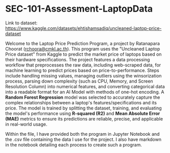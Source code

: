 # SEC-101-Assessment-LaptopData

Link to dataset: https://www.kaggle.com/datasets/ehtishamsadiq/uncleaned-laptop-price-dataset

Welcome to the Laptop Price Prediction Program, a project by Ratanapara Choorat (rchoora@cmkl.ac.th). This program uses the "Uncleaned Laptop Price dataset" from Kaggle to predict the market price of laptops based on their hardware specifications. The project features a data processing workflow that preprocesses the raw data, including web-scraped data, for machine learning to predict prices based on price-to-performance. Steps include handling missing values, managing outliers using the winsorization process, parsing down complexity (such as CPU, Memory, and Screen Resolution Column) into numerical features, and converting categorical data into a readable format for an AI Model with methods of one-hot encoding. A **Random Forest Regression** model was selected to accurately capture the complex relationships between a laptop's features/specifications and its price. The model is trained by splitting the dataset, training, and evaluating the model's performance using **R-squared (R2)** and **Mean Absolute Error (MAE)** metrics to ensure its predictions are reliable, precise, and applicable in real-world usage.



Within the file, I have provided both the program in Jupyter Notebook and the .csv file containing the data I use for the project. I also have markdown in the notebook detailing each process to create such a program.
